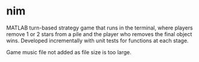 # nim
MATLAB turn-based strategy game that runs in the terminal, where players remove 1 or 2 stars from a pile and the player who removes the final object wins. Developed incrementally with unit tests for functions at each stage.

Game music file not added as file size is too large.
